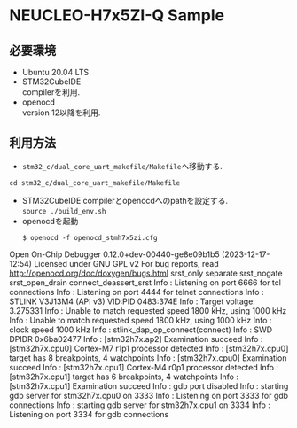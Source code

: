 # NEUCLEO-H7x5ZI-Q Sample
## 必要環境
- Ubuntu 20.04 LTS
- STM32CubeIDE  
  compilerを利用.
- openocd  
  version 12以降を利用. 
## 利用方法
- `stm32_c/dual_core_uart_makefile/Makefile`へ移動する.  
```
cd stm32_c/dual_core_uart_makefile/Makefile
```
- STM32CubeIDE compilerとopenocdへのpathを設定する.  
  `source ./build_env.sh`
- openocdを起動  
   ```
   $ openocd -f openocd_stmh7x5zi.cfg
Open On-Chip Debugger 0.12.0+dev-00440-ge8e09b1b5 (2023-12-17-12:54)
Licensed under GNU GPL v2
For bug reports, read
	http://openocd.org/doc/doxygen/bugs.html
srst_only separate srst_nogate srst_open_drain connect_deassert_srst
Info : Listening on port 6666 for tcl connections
Info : Listening on port 4444 for telnet connections
Info : STLINK V3J13M4 (API v3) VID:PID 0483:374E
Info : Target voltage: 3.275331
Info : Unable to match requested speed 1800 kHz, using 1000 kHz
Info : Unable to match requested speed 1800 kHz, using 1000 kHz
Info : clock speed 1000 kHz
Info : stlink_dap_op_connect(connect)
Info : SWD DPIDR 0x6ba02477
Info : [stm32h7x.ap2] Examination succeed
Info : [stm32h7x.cpu0] Cortex-M7 r1p1 processor detected
Info : [stm32h7x.cpu0] target has 8 breakpoints, 4 watchpoints
Info : [stm32h7x.cpu0] Examination succeed
Info : [stm32h7x.cpu1] Cortex-M4 r0p1 processor detected
Info : [stm32h7x.cpu1] target has 6 breakpoints, 4 watchpoints
Info : [stm32h7x.cpu1] Examination succeed
Info : gdb port disabled
Info : starting gdb server for stm32h7x.cpu0 on 3333
Info : Listening on port 3333 for gdb connections
Info : starting gdb server for stm32h7x.cpu1 on 3334
Info : Listening on port 3334 for gdb connections

   ```
